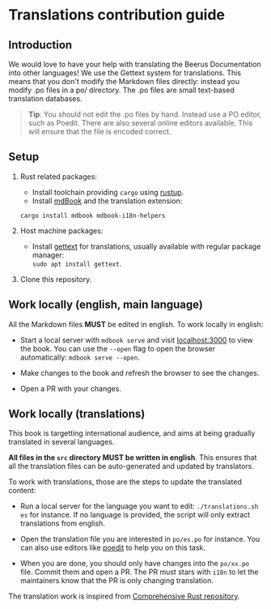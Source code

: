 # Translations contribution guide

## Introduction

We would love to have your help with translating the Beerus Documentation into other languages! We use the Gettext system for translations. This means that you don't modify the Markdown files directly: instead you modify .po files in a po/ directory. The .po files are small text-based translation databases.
> **Tip**: You should not edit the .po files by hand. Instead use a PO editor, such as Poedit. There are also several online editors available. This will ensure that the file is encoded correct.

## Setup

1. Rust related packages:
   - Install toolchain providing `cargo` using [rustup](https://rustup.rs/).
   - Install [mdBook](https://rust-lang.github.io/mdBook/guide/installation.html) and the translation extension:  
   ```
   cargo install mdbook mdbook-i18n-helpers
   ```
2. Host machine packages:
   - Install [gettext](https://www.gnu.org/software/gettext/) for translations, usually available with regular package manager:  
   `sudo apt install gettext`.
   
3. Clone this repository.

## Work locally (english, main language)

All the Markdown files **MUST** be edited in english. To work locally in english:

   - Start a local server with `mdbook serve` and visit [localhost:3000](http://localhost:3000) to view the book.
   You can use the `--open` flag to open the browser automatically: `mdbook serve --open`.
    
   - Make changes to the book and refresh the browser to see the changes.
    
   - Open a PR with your changes.

## Work locally (translations)

This book is targetting international audience, and aims at being gradually translated in several languages.

**All files in the `src` directory MUST be written in english**. This ensures that all the translation files can be
auto-generated and updated by translators.

To work with translations, those are the steps to update the translated content:
   
   - Run a local server for the language you want to edit: `./translations.sh es` for instance. If no language is provided, the script will only extract translations from english.

   - Open the translation file you are interested in `po/es.po` for instance. You can also use editors like [poedit](https://poedit.net/) to help you on this task.

   - When you are done, you should only have changes into the `po/xx.po` file. Commit them and open a PR.
   The PR must stars with `i18n` to let the maintainers know that the PR is only changing translation.

The translation work is inspired from [Comprehensive Rust repository](https://github.com/google/comprehensive-rust/blob/main/TRANSLATIONS.md).

